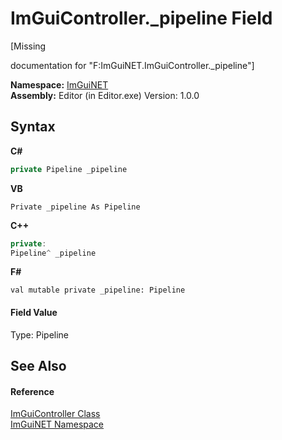 # ImGuiController._pipeline Field
 

\[Missing <summary> documentation for "F:ImGuiNET.ImGuiController._pipeline"\]

**Namespace:**&nbsp;<a href="7ecbdf68-1567-8265-0ab1-032412bfb743">ImGuiNET</a><br />**Assembly:**&nbsp;Editor (in Editor.exe) Version: 1.0.0

## Syntax

**C#**<br />
``` C#
private Pipeline _pipeline
```

**VB**<br />
``` VB
Private _pipeline As Pipeline
```

**C++**<br />
``` C++
private:
Pipeline^ _pipeline
```

**F#**<br />
``` F#
val mutable private _pipeline: Pipeline
```


#### Field Value
Type: Pipeline

## See Also


#### Reference
<a href="dc8569e8-a101-000f-d0db-652eaa2a83fb">ImGuiController Class</a><br /><a href="7ecbdf68-1567-8265-0ab1-032412bfb743">ImGuiNET Namespace</a><br />